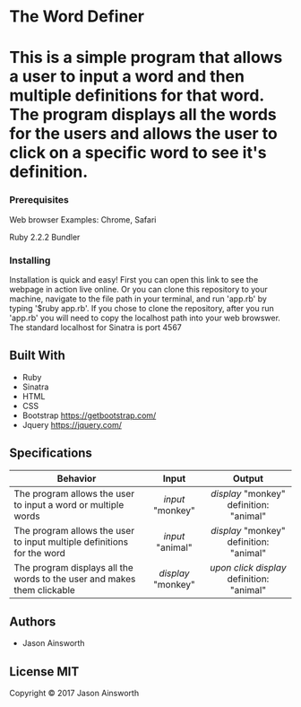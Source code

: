 # The Word Definer

# This is a simple program that allows a user to input a word and then multiple definitions for that word. The program displays all the words for the users and allows the user to click on a specific word to see it's definition.

### Prerequisites

Web browser
Examples: Chrome, Safari

Ruby 2.2.2
Bundler

### Installing

Installation is quick and easy! First you can open this link <!--HEROKU LINK HERE--> to see the webpage in action live online. Or you can clone this repository to your machine, navigate to the file path in your terminal, and run 'app.rb' by typing '$ruby app.rb'. If you chose to clone the repository, after you run 'app.rb' you will need to copy the localhost path into your web browswer. The standard localhost for Sinatra is port 4567

## Built With

* Ruby
* Sinatra
* HTML
* CSS
* Bootstrap https://getbootstrap.com/
* Jquery https://jquery.com/

## Specifications

| Behavior |  Input   |  Output  |
|----------|:--------:|:--------:|
|The program allows the user to input a word or multiple words |*input* "monkey"|*display* "monkey" definition: "animal"|
|The program allows the user to input multiple definitions for the word|*input* "animal"| *display* "monkey" definition: "animal"|
|The program displays all the words to the user and makes them clickable |*display* "monkey"|*upon click* *display* definition: "animal"|



## Authors

* Jason Ainsworth

## License MIT

Copyright © 2017 Jason Ainsworth
